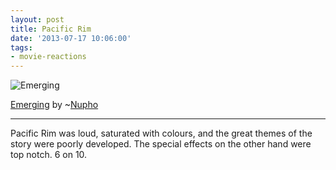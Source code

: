 ```yaml
---
layout: post
title: Pacific Rim
date: '2013-07-17 10:06:00'
tags:
- movie-reactions
---
```


![Emerging](https://lh3.googleusercontent.com/jGDTSNm6m4xLb6DSlkKTSkMPeK0v5bVVQYQ2WrnVJ1tdwJ4sZmZWJ023xHAvhqnmXFc472-FgMt-gETbaY_kOPCCii7xSCQWGw9cvYX1bnRSfR9aERmKVga0W904AXSDepvKS2SSbaIu5majftvj-meJmqB6dV_N4gd7g1GwrRaKbzQVmt8-gi8MDlZBu462gxwFujeUHNeUdhtFt5PQ4Sg-QkCB5Q_DQefmVZZxXyGHoaesIcZyj6MjsJzT5hVyrEOoEJ44oKZDr_t93qhCPw9lZ-zx5VlPFfFkjsflD8J6QVg58vCKuwCZwUMqstzsb0g6vOQ7DeYP6Uo4cyMhDCB198Q4dxq2evZkHBWEojuY9G3aKigRFpDB1TJXaFWlrKb1c9JQ5htq_Gvib2027G-Xb50RDHFNVr7lzYi5rzY4JBIBDyU7C4CFmN_5sZVklg1O_AvWtQmXYAJCOupKbsamarTktd4ks518HhxUrcbNGsoGZBduojL2f0zT29Bo-Q7ctqQMOUMklXCQbT9rNCPd3R0KZ9C8pyWgUJedcOmnp5t63FJIzbS52uDfSfHMNn8XOtanOF0wFQxdiQyfpnfVvIWLpHbUCszu2yXR0pcCGvXW8vRt3Q=w500-h302-no)

[Emerging](http://nupho.deviantart.com/art/Emerging-204985732)&nbsp;by ~[Nupho](http://nupho.deviantart.com/)

---

Pacific Rim was loud, saturated with colours, and the great themes of the story were poorly developed. The special effects on the other hand were top notch. 6 on 10.



